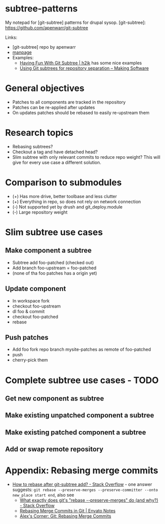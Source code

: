 subtree-patterns
================

My notepad for [git-subtree] patterns for drupal sysop.
[git-subtree]: https://github.com/apenwarr/git-subtree

Links:
* [git-subtree] repo by apenwarr
* [manpage](https://github.com/apenwarr/git-subtree/blob/master/git-subtree.txt)
* Examples:
  * [Having Fun With Git Subtree | h2ik](http://h2ik.co/2011/03/having-fun-with-git-subtree/) has some nice examples
  * [Using Git subtrees for repository separation – Making Software](http://makingsoftware.wordpress.com/2013/02/16/using-git-subtrees-for-repository-separation/)

# General objectives
* Patches to all components are tracked in the repository
* Patches can be re-applied after updates
* On updates patches should be rebased to easily re-upstream them

# Research topics
* Rebasing subtrees?
* Checkout a tag and have detached head?
* Slim subtree with only relevant commits to reduce repo weight? This will give for every use case a different solution.

# Comparison to submodules
* (+) Has more drive, better toolbase and less clutter
* (+) Everything in repo, so does not rely on network connection
* (-) Not supported yet by drush and git_deploy.module
* (-) Large repository weight

# Slim subtree use cases

## Make component a subtree
* Subtree add foo-patched (checked out)
* Add branch foo-upstream = foo-patched
* (none of tha foo patches has a origin yet)

## Update component
* In workspace fork
* checkout foo-upstream
* dl foo & commit
* checkout foo-patched
* rebase

## Push patches
* Add foo fork repo branch mysite-patches as remote of foo-patched
* push
* cherry-pick them

# Complete subtree use cases - TODO
## Get new component as subtree
## Make existing unpatched component a subtree
## Make existing patched component a subtree
## Add or swap remote repository

# Appendix: Rebasing merge commits
* [How to rebase after git-subtree add? - Stack Overflow](http://stackoverflow.com/questions/12858199/how-to-rebase-after-git-subtree-add) - one answer suggests: `git rebase --preserve-merges --preserve-committer --onto new_place start end`, also see 
  * [What exactly does git's "rebase --preserve-merges" do (and why?) - Stack Overflow](http://stackoverflow.com/questions/15915430/what-exactly-does-gits-rebase-preserve-merges-do-and-why)
  * [Rebasing Merge Commits in Git | Envato Notes](http://notes.envato.com/developers/rebasing-merge-commits-in-git/)
  * [Alex's Corner: Git: Rebasing Merge Commits](http://apasca.blogspot.de/2012/02/git-rebasing-merge-commits.html)
